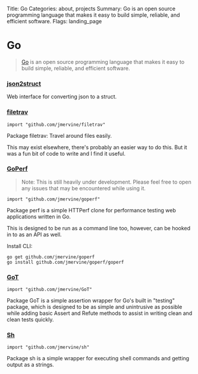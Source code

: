 Title: Go 
Categories: about, projects 
Summary: Go is an open source programming language that makes it easy to build simple, reliable, and efficient software.
Flags: landing_page

# Go

> [Go](http://golang.org/) is an open source programming language that makes it easy to build simple, reliable, and efficient software.


### [json2struct](http://mervine.net/json2struct)

Web interface for converting json to a struct.

### [filetrav](https://godoc.org/github.com/jmervine/filetrav)

    import "github.com/jmervine/filetrav"

Package filetrav: Travel around files easily.

This may exist elsewhere, there's probably an easier way to do this. But it was a fun bit of code to write and I find it useful.


### [GoPerf](https://godoc.org/github.com/jmervine/goperf)

> Note: This is still heavily under development. Please feel free to open any issues that may be encountered while using it.

    import "github.com/jmervine/goperf"

Package perf is a simple HTTPerf clone for performance testing web applications written in Go.

This is designed to be run as a command line too, however, can be hooked in to as an API as well.

Install CLI:

    go get github.com/jmervine/goperf
    go install github.com/jmervine/goperf/goperf


### [GoT](https://godoc.org/github.com/jmervine/GoT)

    import "github.com/jmervine/GoT"

Package GoT is a simple assertion wrapper for Go's built in "testing" package, which is designed to be as simple and unintrusive as possible while adding basic Assert and Refute methods to assist in writing clean and clean tests quickly.


### [Sh](http://godoc.org/github.com/jmervine/sh)

    import "github.com/jmervine/sh"

Package sh is a simple wrapper for executing shell commands and getting output as a strings.
